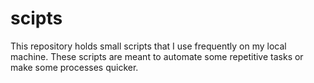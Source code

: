 # scipts

This repository holds small scripts that I use frequently on my local machine. These scripts are meant to automate some repetitive tasks or make some processes quicker.
